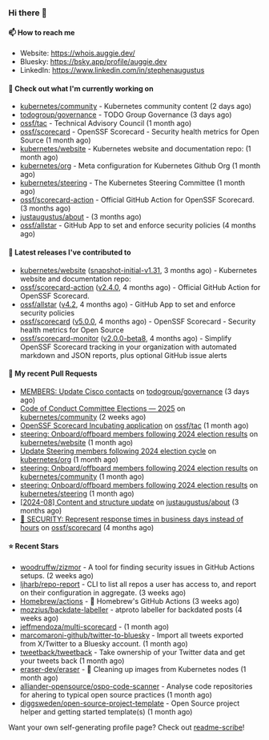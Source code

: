 ### Hi there 👋

#### 📫 How to reach me

- Website: https://whois.auggie.dev/
- Bluesky: https://bsky.app/profile/auggie.dev
- LinkedIn: https://www.linkedin.com/in/stephenaugustus

#### 👷 Check out what I'm currently working on

- [kubernetes/community](https://github.com/kubernetes/community) - Kubernetes community content (2 days ago)
- [todogroup/governance](https://github.com/todogroup/governance) - TODO Group Governance (3 days ago)
- [ossf/tac](https://github.com/ossf/tac) - Technical Advisory Council (1 month ago)
- [ossf/scorecard](https://github.com/ossf/scorecard) - OpenSSF Scorecard - Security health metrics for Open Source (1 month ago)
- [kubernetes/website](https://github.com/kubernetes/website) - Kubernetes website and documentation repo:  (1 month ago)
- [kubernetes/org](https://github.com/kubernetes/org) - Meta configuration for Kubernetes Github Org (1 month ago)
- [kubernetes/steering](https://github.com/kubernetes/steering) - The Kubernetes Steering Committee (1 month ago)
- [ossf/scorecard-action](https://github.com/ossf/scorecard-action) - Official GitHub Action for OpenSSF Scorecard. (3 months ago)
- [justaugustus/about](https://github.com/justaugustus/about) -  (3 months ago)
- [ossf/allstar](https://github.com/ossf/allstar) - GitHub App to set and enforce security policies (4 months ago)

#### 🔭 Latest releases I've contributed to

- [kubernetes/website](https://github.com/kubernetes/website) ([snapshot-initial-v1.31](https://github.com/kubernetes/website/releases/tag/snapshot-initial-v1.31), 3 months ago) - Kubernetes website and documentation repo: 
- [ossf/scorecard-action](https://github.com/ossf/scorecard-action) ([v2.4.0](https://github.com/ossf/scorecard-action/releases/tag/v2.4.0), 4 months ago) - Official GitHub Action for OpenSSF Scorecard.
- [ossf/allstar](https://github.com/ossf/allstar) ([v4.2](https://github.com/ossf/allstar/releases/tag/v4.2), 4 months ago) - GitHub App to set and enforce security policies
- [ossf/scorecard](https://github.com/ossf/scorecard) ([v5.0.0](https://github.com/ossf/scorecard/releases/tag/v5.0.0), 4 months ago) - OpenSSF Scorecard - Security health metrics for Open Source
- [ossf/scorecard-monitor](https://github.com/ossf/scorecard-monitor) ([v2.0.0-beta8](https://github.com/ossf/scorecard-monitor/releases/tag/v2.0.0-beta8), 4 months ago) - Simplify OpenSSF Scorecard tracking in your organization with automated markdown and JSON reports, plus optional GitHub issue alerts

#### 🔨 My recent Pull Requests

- [MEMBERS: Update Cisco contacts](https://github.com/todogroup/governance/pull/353) on [todogroup/governance](https://github.com/todogroup/governance) (3 days ago)
- [Code of Conduct Committee Elections — 2025](https://github.com/kubernetes/community/pull/8137) on [kubernetes/community](https://github.com/kubernetes/community) (2 weeks ago)
- [OpenSSF Scorecard Incubating application](https://github.com/ossf/tac/pull/390) on [ossf/tac](https://github.com/ossf/tac) (1 month ago)
- [steering: Onboard/offboard members following 2024 election results](https://github.com/kubernetes/website/pull/48164) on [kubernetes/website](https://github.com/kubernetes/website) (1 month ago)
- [Update Steering members following 2024 election cycle](https://github.com/kubernetes/org/pull/5199) on [kubernetes/org](https://github.com/kubernetes/org) (1 month ago)
- [steering: Onboard/offboard members following 2024 election results](https://github.com/kubernetes/community/pull/8095) on [kubernetes/community](https://github.com/kubernetes/community) (1 month ago)
- [steering: Onboard/offboard members following 2024 election results](https://github.com/kubernetes/steering/pull/287) on [kubernetes/steering](https://github.com/kubernetes/steering) (1 month ago)
- [[2024-08] Content and structure update](https://github.com/justaugustus/about/pull/11) on [justaugustus/about](https://github.com/justaugustus/about) (3 months ago)
- [📖 SECURITY: Represent response times in business days instead of hours](https://github.com/ossf/scorecard/pull/4217) on [ossf/scorecard](https://github.com/ossf/scorecard) (4 months ago)

#### ⭐ Recent Stars

- [woodruffw/zizmor](https://github.com/woodruffw/zizmor) - A tool for finding security issues in GitHub Actions setups. (2 weeks ago)
- [ljharb/repo-report](https://github.com/ljharb/repo-report) - CLI to list all repos a user has access to, and report on their configuration in aggregate. (3 weeks ago)
- [Homebrew/actions](https://github.com/Homebrew/actions) - 🚀 Homebrew&#39;s GitHub Actions (3 weeks ago)
- [mozzius/backdate-labeller](https://github.com/mozzius/backdate-labeller) - atproto labeller for backdated posts (4 weeks ago)
- [jeffmendoza/multi-scorecard](https://github.com/jeffmendoza/multi-scorecard) -  (1 month ago)
- [marcomaroni-github/twitter-to-bluesky](https://github.com/marcomaroni-github/twitter-to-bluesky) - Import all tweets exported from X/Twitter to a Bluesky account. (1 month ago)
- [tweetback/tweetback](https://github.com/tweetback/tweetback) - Take ownership of your Twitter data and get your tweets back (1 month ago)
- [eraser-dev/eraser](https://github.com/eraser-dev/eraser) - 🧹 Cleaning up images from Kubernetes nodes (1 month ago)
- [alliander-opensource/ospo-code-scanner](https://github.com/alliander-opensource/ospo-code-scanner) - Analyse code repositories for ahering to typical open source practices (1 month ago)
- [diggsweden/open-source-project-template](https://github.com/diggsweden/open-source-project-template) - Open Source project helper and getting started template(s) (1 month ago)



Want your own self-generating profile page? Check out [readme-scribe](https://github.com/muesli/readme-scribe)!

